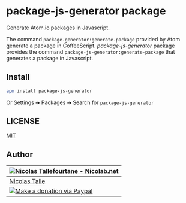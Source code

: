 # package-js-generator package

Generate Atom.io packages in Javascript.

The command `package-generator:generate-package` provided by Atom generate a package in CoffeeScript.
_package-js-generator_ package provides the command `package-js-generator:generate-package`
that generates a package in Javascript.


## Install

```sh
apm install package-js-generator
```
Or Settings ➔ Packages ➔ Search for `package-js-generator`


## LICENSE

[MIT](https://github.com/Nicolab/atom-package-js-generator/blob/master/LICENSE.md)


## Author

| [![Nicolas Tallefourtane - Nicolab.net](http://www.gravatar.com/avatar/d7dd0f4769f3aa48a3ecb308f0b457fc?s=64)](http://nicolab.net) |
|---|
| [Nicolas Talle](http://nicolab.net) |
| [![Make a donation via Paypal](https://www.paypalobjects.com/en_US/i/btn/btn_donate_SM.gif)](https://www.paypal.com/cgi-bin/webscr?cmd=_s-xclick&hosted_button_id=PGRH4ZXP36GUC) |
